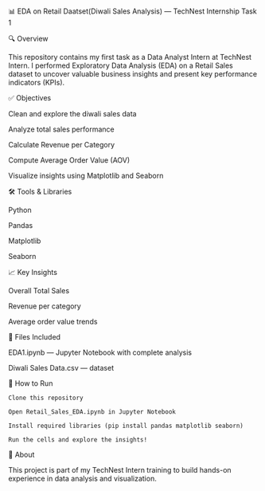 📊 EDA on Retail Daatset(Diwali Sales Analysis) — TechNest Internship Task 1

🔍 Overview

This repository contains my first task as a Data Analyst Intern at TechNest Intern. I performed Exploratory Data Analysis (EDA) on a Retail Sales dataset to uncover valuable business insights and present key performance indicators (KPIs).

✅ Objectives

Clean and explore the diwali sales data

Analyze total sales performance

Calculate Revenue per Category

Compute Average Order Value (AOV)

Visualize insights using Matplotlib and Seaborn

🛠 Tools & Libraries

Python

Pandas

Matplotlib

Seaborn

📈 Key Insights

Overall Total Sales

Revenue per category

Average order value trends

📂 Files Included

EDA1.ipynb — Jupyter Notebook with complete analysis

Diwali Sales Data.csv — dataset

🚀 How to Run

    Clone this repository

    Open Retail_Sales_EDA.ipynb in Jupyter Notebook

    Install required libraries (pip install pandas matplotlib seaborn)

    Run the cells and explore the insights!

📌 About

This project is part of my TechNest Intern training to build hands-on experience in data analysis and visualization.
